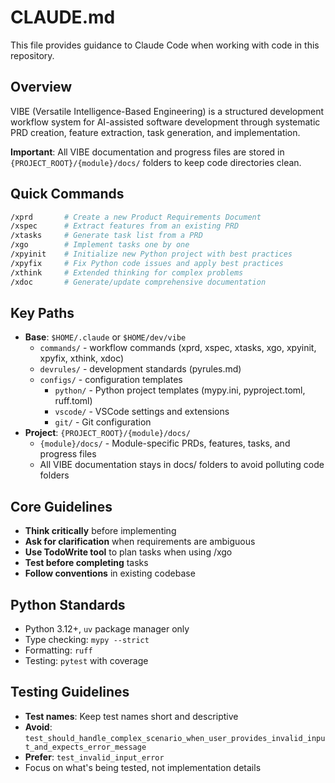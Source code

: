 # CLAUDE.md

This file provides guidance to Claude Code when working with code in this repository.

## Overview

VIBE (Versatile Intelligence-Based Engineering) is a structured development workflow system for AI-assisted software development through systematic PRD creation, feature extraction, task generation, and implementation.

**Important**: All VIBE documentation and progress files are stored in `{PROJECT_ROOT}/{module}/docs/` folders to keep code directories clean.

## Quick Commands

```bash
/xprd       # Create a new Product Requirements Document
/xspec      # Extract features from an existing PRD
/xtasks     # Generate task list from a PRD
/xgo        # Implement tasks one by one
/xpyinit    # Initialize new Python project with best practices
/xpyfix     # Fix Python code issues and apply best practices
/xthink     # Extended thinking for complex problems
/xdoc       # Generate/update comprehensive documentation
```

## Key Paths

- **Base**: `$HOME/.claude` or `$HOME/dev/vibe`
  - `commands/` - workflow commands (xprd, xspec, xtasks, xgo, xpyinit, xpyfix, xthink, xdoc)
  - `devrules/` - development standards (pyrules.md)
  - `configs/` - configuration templates
    - `python/` - Python project templates (mypy.ini, pyproject.toml, ruff.toml)
    - `vscode/` - VSCode settings and extensions
    - `git/` - Git configuration
- **Project**: `{PROJECT_ROOT}/{module}/docs/`
  - `{module}/docs/` - Module-specific PRDs, features, tasks, and progress files
  - All VIBE documentation stays in docs/ folders to avoid polluting code folders

## Core Guidelines

- **Think critically** before implementing
- **Ask for clarification** when requirements are ambiguous
- **Use TodoWrite tool** to plan tasks when using /xgo
- **Test before completing** tasks
- **Follow conventions** in existing codebase

## Python Standards

- Python 3.12+, `uv` package manager only
- Type checking: `mypy --strict`
- Formatting: `ruff`
- Testing: `pytest` with coverage

## Testing Guidelines

- **Test names**: Keep test names short and descriptive
- **Avoid**: `test_should_handle_complex_scenario_when_user_provides_invalid_input_and_expects_error_message`
- **Prefer**: `test_invalid_input_error`
- Focus on what's being tested, not implementation details